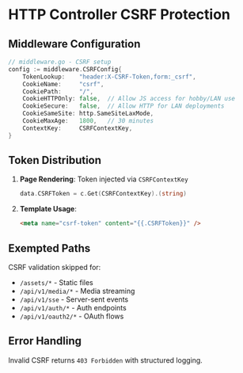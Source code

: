 # HTTP Controller CSRF Protection

## Middleware Configuration

```go
// middleware.go - CSRF setup
config := middleware.CSRFConfig{
    TokenLookup:    "header:X-CSRF-Token,form:_csrf",
    CookieName:     "csrf",
    CookiePath:     "/",
    CookieHTTPOnly: false,  // Allow JS access for hobby/LAN use
    CookieSecure:   false,  // Allow HTTP for LAN deployments
    CookieSameSite: http.SameSiteLaxMode,
    CookieMaxAge:   1800,   // 30 minutes
    ContextKey:     CSRFContextKey,
}
```

## Token Distribution

1. **Page Rendering**: Token injected via `CSRFContextKey`

   ```go
   data.CSRFToken = c.Get(CSRFContextKey).(string)
   ```

2. **Template Usage**:
   ```html
   <meta name="csrf-token" content="{{.CSRFToken}}" />
   ```

## Exempted Paths

CSRF validation skipped for:

- `/assets/*` - Static files
- `/api/v1/media/*` - Media streaming
- `/api/v1/sse` - Server-sent events
- `/api/v1/auth/*` - Auth endpoints
- `/api/v1/oauth2/*` - OAuth flows

## Error Handling

Invalid CSRF returns `403 Forbidden` with structured logging.
